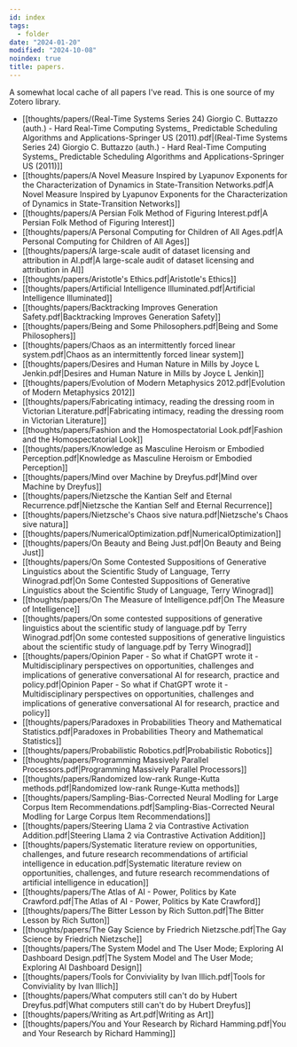 ```yaml
---
id: index
tags:
  - folder
date: "2024-01-20"
modified: "2024-10-08"
noindex: true
title: papers.
---
```


A somewhat local cache of all papers I've read. This is one source of my Zotero library.

<!-- update: start -->
- [[thoughts/papers/(Real-Time Systems Series 24) Giorgio C. Buttazzo (auth.) - Hard Real-Time Computing Systems_ Predictable Scheduling Algorithms and Applications-Springer US (2011).pdf|(Real-Time Systems Series 24) Giorgio C. Buttazzo (auth.) - Hard Real-Time Computing Systems_ Predictable Scheduling Algorithms and Applications-Springer US (2011)]]
- [[thoughts/papers/A Novel Measure Inspired by Lyapunov Exponents for the Characterization of Dynamics in State-Transition Networks.pdf|A Novel Measure Inspired by Lyapunov Exponents for the Characterization of Dynamics in State-Transition Networks]]
- [[thoughts/papers/A Persian Folk Method of Figuring Interest.pdf|A Persian Folk Method of Figuring Interest]]
- [[thoughts/papers/A Personal Computing for Children of All Ages.pdf|A Personal Computing for Children of All Ages]]
- [[thoughts/papers/A large-scale audit of dataset licensing and attribution in AI.pdf|A large-scale audit of dataset licensing and attribution in AI]]
- [[thoughts/papers/Aristotle's Ethics.pdf|Aristotle's Ethics]]
- [[thoughts/papers/Artificial Intelligence Illuminated.pdf|Artificial Intelligence Illuminated]]
- [[thoughts/papers/Backtracking Improves Generation Safety.pdf|Backtracking Improves Generation Safety]]
- [[thoughts/papers/Being and Some Philosophers.pdf|Being and Some Philosophers]]
- [[thoughts/papers/Chaos as an intermittently forced linear system.pdf|Chaos as an intermittently forced linear system]]
- [[thoughts/papers/Desires and Human Nature in Mills by Joyce L Jenkin.pdf|Desires and Human Nature in Mills by Joyce L Jenkin]]
- [[thoughts/papers/Evolution of Modern Metaphysics 2012.pdf|Evolution of Modern Metaphysics 2012]]
- [[thoughts/papers/Fabricating intimacy, reading the dressing room in Victorian Literature.pdf|Fabricating intimacy, reading the dressing room in Victorian Literature]]
- [[thoughts/papers/Fashion and the Homospectatorial Look.pdf|Fashion and the Homospectatorial Look]]
- [[thoughts/papers/Knowledge as Masculine Heroism or Embodied Perception.pdf|Knowledge as Masculine Heroism or Embodied Perception]]
- [[thoughts/papers/Mind over Machine by Dreyfus.pdf|Mind over Machine by Dreyfus]]
- [[thoughts/papers/Nietzsche the Kantian Self and Eternal Recurrence.pdf|Nietzsche the Kantian Self and Eternal Recurrence]]
- [[thoughts/papers/Nietzsche's Chaos sive natura.pdf|Nietzsche's Chaos sive natura]]
- [[thoughts/papers/NumericalOptimization.pdf|NumericalOptimization]]
- [[thoughts/papers/On Beauty and Being Just.pdf|On Beauty and Being Just]]
- [[thoughts/papers/On Some Contested Suppositions of Generative Linguistics about the Scientific Study of Language, Terry Winograd.pdf|On Some Contested Suppositions of Generative Linguistics about the Scientific Study of Language, Terry Winograd]]
- [[thoughts/papers/On The Measure of Intelligence.pdf|On The Measure of Intelligence]]
- [[thoughts/papers/On some contested suppositions of generative linguistics about the scientific study of language.pdf by Terry Winograd.pdf|On some contested suppositions of generative linguistics about the scientific study of language.pdf by Terry Winograd]]
- [[thoughts/papers/Opinion Paper - So what if ChatGPT wrote it - Multidisciplinary perspectives on opportunities, challenges and implications of generative conversational AI for research, practice and policy.pdf|Opinion Paper - So what if ChatGPT wrote it - Multidisciplinary perspectives on opportunities, challenges and implications of generative conversational AI for research, practice and policy]]
- [[thoughts/papers/Paradoxes in Probabilities Theory and Mathematical Statistics.pdf|Paradoxes in Probabilities Theory and Mathematical Statistics]]
- [[thoughts/papers/Probabilistic Robotics.pdf|Probabilistic Robotics]]
- [[thoughts/papers/Programming Massively Parallel Processors.pdf|Programming Massively Parallel Processors]]
- [[thoughts/papers/Randomized low-rank Runge-Kutta methods.pdf|Randomized low-rank Runge-Kutta methods]]
- [[thoughts/papers/Sampling-Bias-Corrected Neural Modling for Large Corpus Item Recommendations.pdf|Sampling-Bias-Corrected Neural Modling for Large Corpus Item Recommendations]]
- [[thoughts/papers/Steering Llama 2 via Contrastive Activation Addition.pdf|Steering Llama 2 via Contrastive Activation Addition]]
- [[thoughts/papers/Systematic literature review on opportunities, challenges, and future research recommendations of artificial intelligence in education.pdf|Systematic literature review on opportunities, challenges, and future research recommendations of artificial intelligence in education]]
- [[thoughts/papers/The Atlas of AI - Power, Politics by Kate Crawford.pdf|The Atlas of AI - Power, Politics by Kate Crawford]]
- [[thoughts/papers/The Bitter Lesson by Rich Sutton.pdf|The Bitter Lesson by Rich Sutton]]
- [[thoughts/papers/The Gay Science by Friedrich Nietzsche.pdf|The Gay Science by Friedrich Nietzsche]]
- [[thoughts/papers/The System Model and The User Mode; Exploring AI Dashboard Design.pdf|The System Model and The User Mode; Exploring AI Dashboard Design]]
- [[thoughts/papers/Tools for Conviviality by Ivan Illich.pdf|Tools for Conviviality by Ivan Illich]]
- [[thoughts/papers/What computers still can't do by Hubert Dreyfus.pdf|What computers still can't do by Hubert Dreyfus]]
- [[thoughts/papers/Writing as Art.pdf|Writing as Art]]
- [[thoughts/papers/You and Your Research by Richard Hamming.pdf|You and Your Research by Richard Hamming]]
<!-- update: end -->
